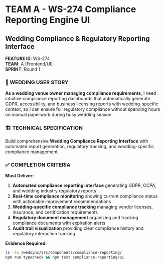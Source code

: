 # TEAM A - WS-274 Compliance Reporting Engine UI
## Wedding Compliance & Regulatory Reporting Interface

**FEATURE ID**: WS-274  
**TEAM**: A (Frontend/UI)  
**SPRINT**: Round 1  

### 🎯 WEDDING USER STORY

**As a wedding venue owner managing compliance requirements**, I need intuitive compliance reporting dashboards that automatically generate GDPR, accessibility, and business licensing reports with wedding-specific context, so I can ensure full regulatory compliance without spending hours on manual paperwork during busy wedding season.

### 🏗️ TECHNICAL SPECIFICATION

Build comprehensive **Wedding Compliance Reporting Interface** with automated report generation, regulatory tracking, and wedding-specific compliance management.

### ✅ COMPLETION CRITERIA

**Must Deliver:**
1. **Automated compliance reporting interface** generating GDPR, CCPA, and wedding industry regulatory reports
2. **Real-time compliance monitoring** showing current compliance status with actionable improvement recommendations
3. **Wedding-specific compliance tracking** managing vendor licenses, insurance, and certification requirements
4. **Regulatory document management** organizing and tracking compliance documents with expiration alerts
5. **Audit trail visualization** providing clear compliance history and regulatory interaction tracking

**Evidence Required:**
```bash
ls -la /wedsync/src/components/compliance-reporting/
npm run typecheck && npm test compliance-reporting/ui
```